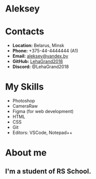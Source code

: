 # **Aleksey** 

# Contacts
* __Location:__ Belarus, Minsk
* __Phone:__ +375-44-4444444 (A1)
* __Email:__ aleksey@yandex.by
* __GitHub:__ [LehaGrand2018](https://github.com/LehaGrand2018)
* __Discord:__ @LehaGrand2018 

# My Skills
* Photoshop
* CameraRaw
* Figma (for web development)
* HTML
* CSS
* Git 
* Editors: VSCode, Notepad++ 

# About me
## I'm a student of RS School.
